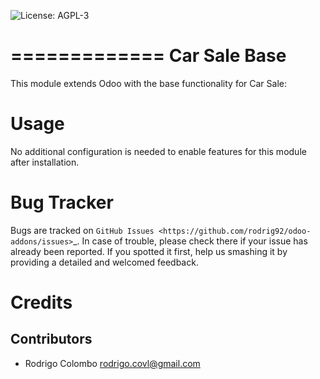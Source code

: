 ![License: AGPL-3](https://img.shields.io/badge/licence-AGPL--3-blue.svg)

=============
Car Sale Base
=============

This module extends Odoo with the base functionality for Car Sale:

Usage
=====

No additional configuration is needed to enable features for this module after installation.


Bug Tracker
===========

Bugs are tracked on `GitHub Issues
<https://github.com/rodrig92/odoo-addons/issues>`_. In case of trouble, please
check there if your issue has already been reported. If you spotted it first,
help us smashing it by providing a detailed and welcomed feedback.

Credits
=======

Contributors
------------

* Rodrigo Colombo <rodrigo.covl@gmail.com>